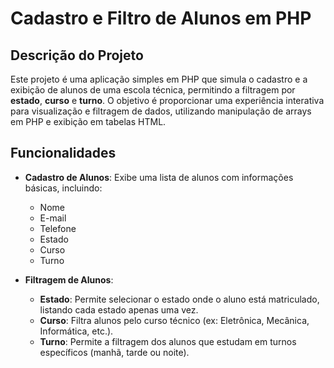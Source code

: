 # Cadastro e Filtro de Alunos em PHP

## Descrição do Projeto

Este projeto é uma aplicação simples em PHP que simula o cadastro e a exibição de alunos de uma escola técnica, permitindo a filtragem por **estado**, **curso** e **turno**. O objetivo é proporcionar uma experiência interativa para visualização e filtragem de dados, utilizando manipulação de arrays em PHP e exibição em tabelas HTML.

## Funcionalidades

- **Cadastro de Alunos**: Exibe uma lista de alunos com informações básicas, incluindo:
  - Nome
  - E-mail
  - Telefone
  - Estado
  - Curso
  - Turno

- **Filtragem de Alunos**:
  - **Estado**: Permite selecionar o estado onde o aluno está matriculado, listando cada estado apenas uma vez.
  - **Curso**: Filtra alunos pelo curso técnico (ex: Eletrônica, Mecânica, Informática, etc.).
  - **Turno**: Permite a filtragem dos alunos que estudam em turnos específicos (manhã, tarde ou noite).
